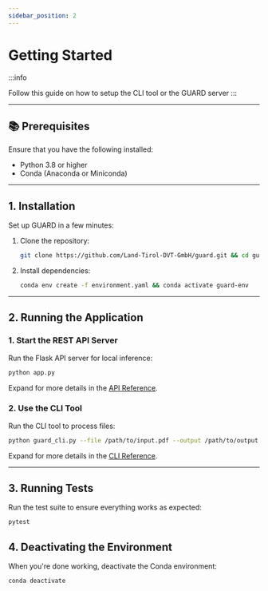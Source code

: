 ```yaml
---
sidebar_position: 2
---
```


# Getting Started
:::info

Follow this guide on how to setup the CLI tool or the GUARD server
:::

---

## 📚 Prerequisites

Ensure that you have the following installed:
- Python 3.8 or higher
- Conda (Anaconda or Miniconda)

---

## 1. Installation
Set up GUARD in a few minutes:

1. Clone the repository:
   ```bash
   git clone https://github.com/Land-Tirol-DVT-GmbH/guard.git && cd guard/processing
   ```

2. Install dependencies:
   ```bash
   conda env create -f environment.yaml && conda activate guard-env
   ```

---

## 2. Running the Application

### 1. Start the REST API Server
Run the Flask API server for local inference:
   ```bash
   python app.py
   ```

Expand for more details in the [API Reference](guides/api-reference.md).

### 2. Use the CLI Tool
Run the CLI tool to process files:
   ```bash
   python guard_cli.py --file /path/to/input.pdf --output /path/to/output
   ```

Expand for more details in the [CLI Reference](guides/cli-tool.md).

---

## 3. Running Tests

Run the test suite to ensure everything works as expected:
```bash
pytest
```

## 4. Deactivating the Environment
When you're done working, deactivate the Conda environment:
```bash
conda deactivate
```